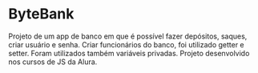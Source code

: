 # ByteBank

Projeto de um app de banco em que é possível fazer depósitos, saques, criar usuário e senha. Criar funcionários do banco, foi utilizado getter e setter. Foram utilizados também variáveis privadas.
Projeto desenvolvido nos cursos de JS da Alura.

